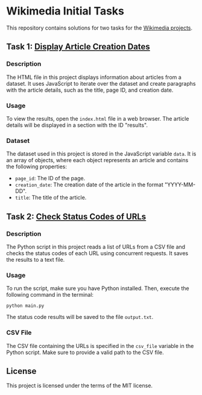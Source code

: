 # Wikimedia Initial Tasks

This repository contains solutions for two tasks for the [Wikimedia projects](https://phabricator.wikimedia.org/T347259).

## Task 1: [Display Article Creation Dates](https://phabricator.wikimedia.org/T347737)

### Description

The HTML file in this project displays information about articles from a dataset. It uses JavaScript to iterate over the dataset and create paragraphs with the article details, such as the title, page ID, and creation date.

### Usage

To view the results, open the `index.html` file in a web browser. The article details will be displayed in a section with the ID "results".

### Dataset

The dataset used in this project is stored in the JavaScript variable `data`. It is an array of objects, where each object represents an article and contains the following properties:

- `page_id`: The ID of the page.
- `creation_date`: The creation date of the article in the format "YYYY-MM-DD".
- `title`: The title of the article.

## Task 2: [Check Status Codes of URLs](https://phabricator.wikimedia.org/T347784)

### Description

The Python script in this project reads a list of URLs from a CSV file and checks the status codes of each URL using concurrent requests. It saves the results to a text file.

### Usage

To run the script, make sure you have Python installed. Then, execute the following command in the terminal:

`python main.py`


The status code results will be saved to the file `output.txt`.

### CSV File

The CSV file containing the URLs is specified in the `csv_file` variable in the Python script. Make sure to provide a valid path to the CSV file.

## License

This project is licensed under the terms of the MIT license.

